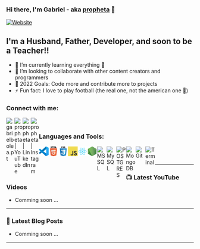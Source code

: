 ### Hi there, I'm Gabriel - aka [propheta][website] 👋

[![Website](https://img.shields.io/website?label=gabrielbolea.pt&style=for-the-badge&url=https%3A%2F%2Fcodestackr.com)](https://gabrielbolea.pt)

## I'm a Husband, Father, Developer, and soon to be a Teacher!!

- 🌱 I’m currently learning everything 🤣
- 👯 I’m looking to collaborate with other content creators and programmers
- 🥅 2022 Goals: Code more and contribute more to projects
- ⚡ Fun fact: I love to play football (the real one, not the american one 🤣)

### Connect with me:

[<img align="left" alt="gabrielbolea.pt" width="22px" src="https://img.icons8.com/ios-glyphs/2x/ffffff/globe-earth.png" />][website]
[<img align="left" alt="propheta | YouTube" width="22px" src="https://img.icons8.com/ios-glyphs/2x/ffffff/youtube-play.png" />][youtube]
[<img align="left" alt="propheta | LinkedIn" width="22px" src="https://img.icons8.com/ios-glyphs/2x/ffffff/linkedin.png" />][linkedin]
[<img align="left" alt="propheta | Instagram" width="22px" src="https://img.icons8.com/ios-glyphs/2x/ffffff/instagram-new.png" />][instagram]

<br />

### Languages and Tools:

<img align="left" alt="Visual Studio Code" width="26px" src="https://raw.githubusercontent.com/github/explore/80688e429a7d4ef2fca1e82350fe8e3517d3494d/topics/visual-studio-code/visual-studio-code.png" />
<img align="left" alt="HTML5" width="26px" src="https://raw.githubusercontent.com/github/explore/80688e429a7d4ef2fca1e82350fe8e3517d3494d/topics/html/html.png" />
<img align="left" alt="CSS3" width="26px" src="https://raw.githubusercontent.com/github/explore/80688e429a7d4ef2fca1e82350fe8e3517d3494d/topics/css/css.png" />
<img align="left" alt="JavaScript" width="26px" src="https://raw.githubusercontent.com/github/explore/80688e429a7d4ef2fca1e82350fe8e3517d3494d/topics/javascript/javascript.png" />
<img align="left" alt="React" width="26px" src="https://raw.githubusercontent.com/github/explore/80688e429a7d4ef2fca1e82350fe8e3517d3494d/topics/react/react.png" />
<img align="left" alt="Node.js" width="26px" src="https://raw.githubusercontent.com/github/explore/80688e429a7d4ef2fca1e82350fe8e3517d3494d/topics/nodejs/nodejs.png" />
<img align="left" alt="MSSQL" width="26px" src="https://img.icons8.com/color/2x/microsoft-sql-server.png" />
<img align="left" alt="MySQL" width="26px" src="https://img.icons8.com/color/2x/mysql-logo.png" />
<img align="left" alt="POSTGRES" width="26px" src="https://img.icons8.com/color/2x/postgreesql.png" />
<img align="left" alt="MongoDB" width="26px" src="https://img.icons8.com/color/2x/mongodb.png" />
<img align="left" alt="Git" width="26px" src="https://img.icons8.com/color/2x/git.png" />
<img align="left" alt="Terminal" width="26px" src="https://img.icons8.com/external-prettycons-flat-prettycons/2x/external-code-terminal-web-seo-prettycons-flat-prettycons.png" />

<br />
<br />

---

### 📺 Latest YouTube Videos

<!-- YOUTUBE:START -->

- Comming soon ...
<!-- YOUTUBE:END -->

---

### 📕 Latest Blog Posts

<!-- BLOG-POST-LIST:START -->

- Comming soon ...
<!-- BLOG-POST-LIST:END -->

---

[website]: https://gabrielbolea.pt
[youtube]: https://youtube.com/propheta
[instagram]: https://instagram.com/gabrielbolea
[linkedin]: https://linkedin.com/in/gabriel.a.bolea
